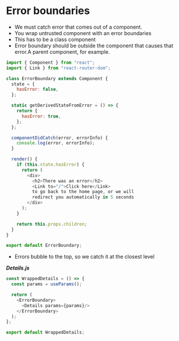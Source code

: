 # Error boundaries

* We must catch error that comes out of a component.
* You wrap untrusted component with an error boundaries
* This has to be a class component
* Error boundary should be outside the component that causes that error.A parent component, for example.

```js
import { Component } from "react";
import { Link } from "react-router-dom";

class ErrorBoundary extends Component {
  state = {
    hasError: false,
  };

  static getDerivedStateFromError = () => {
    return {
      hasError: true,
    };
  };

  componentDidCatch(error, errorInfo) {
    console.log(error, errorInfo);
  }

  render() {
    if (this.state.hasError) {
      return (
        <div>
          <h2>There was an error</h2>
          <Link to="/">Click here</Link>
          to go back to the home page, or we will
          redirect you automatically in 5 seconds
        </div>
      );
    }

    return this.props.children;
  }
}

export default ErrorBoundary;


```

* Errors bubble to the top, so we catch it at the closest level

***_Details.js_***

```js
const WrappedDetails = () => {
  const params = useParams();

  return (
    <ErrorBoundary>
      <Details params={params}/>
    </ErrorBoundary>
  );
};

export default WrappedDetails;

```